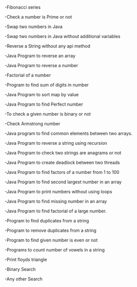-Fibonacci series

-Check a number is Prime or not

-Swap two numbers in Java

-Swap two numbers in Java without additional variables

-Reverse a String without any api method

-Java Program to reverse an array

-Java Program to reverse a number

-Factorial of a number

-Program to find sum of digits in number

-Java Program to sort map by value

-Java Program to find Perfect number

-To check a given number is binary or not

-Check Armstrong number

-Java program to find common elements between two arrays.

-Java Program to reverse a string using recursion

-Java Program to check two strings are anagrams or not

-Java Program to create deadlock between two threads

-Java Program to find factors of a number from 1 to 100

-Java Program to find second largest number in an array

-Java Program to print numbers without using loops

-Java Program to find missing number in an array

-Java Program to find factorial of a large number.

-Program to find duplicates from a string

-Program to remove duplicates from a string

-Program to find given number is even or not

-Programs to count number of vowels in a string

-Print floyds triangle

-Binary Search

-Any other Search
